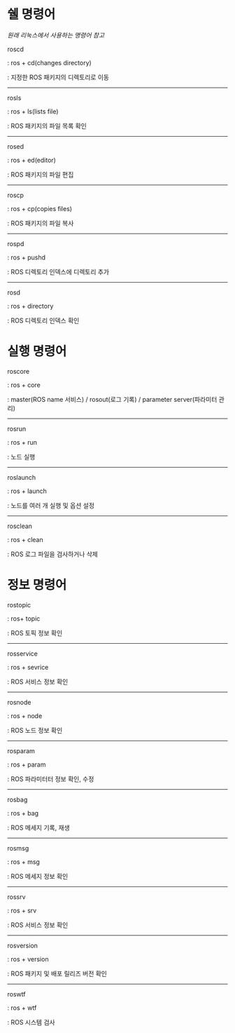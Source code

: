 쉘 명령어
======================
*원래 리눅스에서 사용하는 명령어 참고*

roscd

: ros + cd(changes directory)

: 지정한 ROS 패키지의 디렉토리로 이동

------
rosls

: ros + ls(lists file)

: ROS 패키지의 파일 목록 확인

-----
rosed

: ros + ed(editor)

: ROS 패키지의 파일 편집

-----
roscp

: ros + cp(copies files)

: ROS 패키지의 파일 복사

-----
rospd

: ros + pushd

: ROS 디렉토리 인덱스에 디렉토리 추가

-----
rosd

: ros + directory

: ROS 디렉토리 인덱스 확인


실행 명령어
=================
roscore

: ros + core

: master(ROS name 서비스) / rosout(로그 기록) / parameter server(파라미터 관리)

-----
rosrun

: ros + run

: 노드 실행

------
roslaunch

: ros + launch

: 노드를 여러 개 실행 및 옵션 설정

-----
rosclean

: ros + clean

: ROS 로그 파일을 검사하거나 삭제


정보 명령어
=============
rostopic

: ros+ topic

: ROS 토픽 정보 확인

-----
rosservice

: ros + sevrice

: ROS 서비스 정보 확인

-------------
rosnode

: ros + node

: ROS 노드 정보 확인

-----
rosparam

: ros + param

: ROS 파라미터터 정보 확인, 수정

-----
rosbag

: ros + bag

: ROS 메세지 기록, 재생

-----
rosmsg

: ros + msg

: ROS 메세지 정보 확인

-----
rossrv

: ros + srv

: ROS 서비스 정보 확인

-----
rosversion

: ros + version

: ROS 패키지 및 배포 릴리즈 버전 확인

-----
roswtf

: ros + wtf

: ROS 시스템 검사
